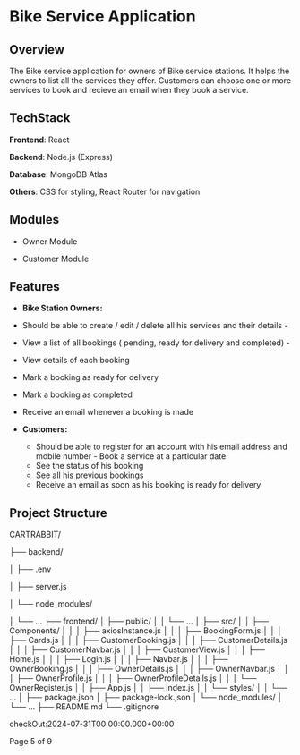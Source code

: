 # Bike Service Application

## Overview

The Bike service application  for owners of Bike service stations. It helps the owners to list all the services
they offer. Customers can choose one or more services to book and recieve an email when they book a service.

## TechStack

**Frontend**: React

**Backend**: Node.js (Express)

**Database**: MongoDB Atlas

**Others**: CSS for styling, React Router for navigation

## Modules
 - Owner Module
 
 - Customer Module

## Features

- **Bike Station Owners:**
- Should be able to create / edit / delete all his services and their details -
- View a list of all bookings ( pending, ready for delivery and completed) -
- View details of each booking
- Mark a booking as ready for delivery
- Mark a booking as completed
- Receive an email whenever a booking is made

- **Customers:**
  - Should be able to register for an account with his email address and mobile number -
    Book a service at a particular date
  - See the status of his booking
  - See all his previous bookings
  - Receive an email as soon as his booking is ready for delivery

## Project Structure
CARTRABBIT/

├── backend/

│   ├── .env

│   ├── server.js

│   └── node_modules/

│       └── ...
├── frontend/
│   ├── public/
│   │   └── ...
│   ├── src/
│   │   ├── Components/
│   │   │   ├── axiosInstance.js
│   │   │   ├── BookingForm.js
│   │   │   ├── Cards.js
│   │   │   ├── CustomerBooking.js
│   │   │   ├── CustomerDetails.js
│   │   │   ├── CustomerNavbar.js
│   │   │   ├── CustomerView.js
│   │   │   ├── Home.js
│   │   │   ├── Login.js
│   │   │   ├── Navbar.js
│   │   │   ├── OwnerBooking.js
│   │   │   ├── OwnerDetails.js
│   │   │   ├── OwnerNavbar.js
│   │   │   ├── OwnerProfile.js
│   │   │   ├── OwnerProfileDetails.js
│   │   │   └── OwnerRegister.js
│   │   ├── App.js
│   │   ├── index.js
│   │   └── styles/
│   │       └── ...
│   ├── package.json
│   ├── package-lock.json
│   └── node_modules/
│       └── ...
├── README.md
└── .gitignore


   








checkOut:2024-07-31T00:00:00.000+00:00

Page 5 of 9



